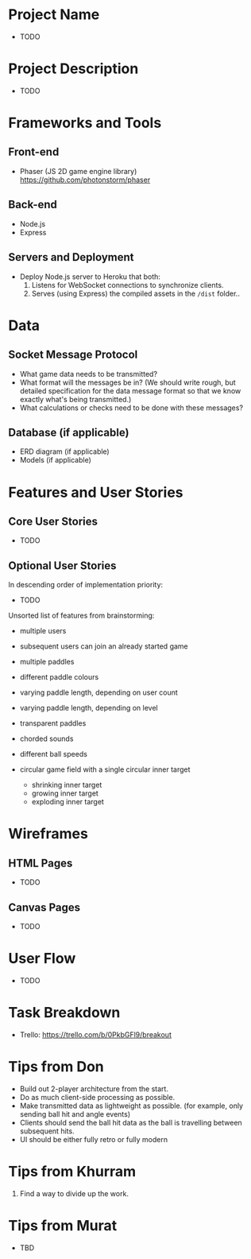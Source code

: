# Project Name

- TODO

# Project Description

- TODO



# Frameworks and Tools

## Front-end

- Phaser (JS 2D game engine library) <https://github.com/photonstorm/phaser>

## Back-end

- Node.js
- Express

## Servers and Deployment

- Deploy Node.js server to Heroku that both:
    1. Listens for WebSocket connections to synchronize clients.
    2. Serves (using Express) the compiled assets in the `/dist` folder..



# Data

## Socket Message Protocol

- What game data needs to be transmitted?
- What format will the messages be in? (We should write rough, but detailed specification for the data message format so that we know exactly what's being transmitted.)
- What calculations or checks need to be done with these messages?

## Database (if applicable)

- ERD diagram (if applicable)
- Models (if applicable)





# Features and User Stories

## Core User Stories

- TODO

## Optional User Stories

In descending order of implementation priority:

- TODO

Unsorted list of features from brainstorming:

- multiple users
- subsequent users can join an already started game

- multiple paddles
- different paddle colours
- varying paddle length, depending on user count
- varying paddle length, depending on level
- transparent paddles

- chorded sounds

- different ball speeds
- circular game field with a single circular inner target
    - shrinking inner target
    - growing inner target
    - exploding inner target




# Wireframes

## HTML Pages

- TODO

## Canvas Pages

- TODO




# User Flow

- TODO




# Task Breakdown

- Trello: <https://trello.com/b/0PkbGFl9/breakout>



# Tips from Don

- Build out 2-player architecture from the start.
- Do as much client-side processing as possible.
- Make transmitted data as lightweight as possible. (for example, only sending ball hit and angle events)
- Clients should send the ball hit data as the ball is travelling between subsequent hits.
- UI should be either fully retro or fully modern



# Tips from Khurram

1. Find a way to divide up the work.



# Tips from Murat

- TBD



